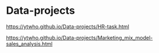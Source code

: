 # Data-projects

https://ytwho.github.io/Data-projects/HR-task.html

https://ytwho.github.io/Data-projects/Marketing_mix_model-sales_analysis.html



